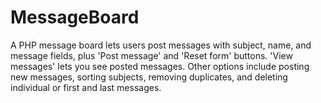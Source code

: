 # MessageBoard
A PHP message board lets users post messages with subject, name, and message fields, plus 'Post message' and 'Reset form' buttons. 'View messages' lets you see posted messages. Other options include posting new messages, sorting subjects, removing duplicates, and deleting individual or first and last messages.
